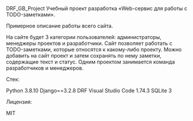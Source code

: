 DRF_GB_Project Учебный проект разработка «Web-сервис для работы с TODO-заметками».

Примерное описание работы всего сайта.

На сайте будет 3 категории пользователей: администраторы, менеджеры проектов и разработчики. Сайт позволяет работать с TODO-заметками, которые относятся к какому-либо проекту. Можно добавить на сайт проект и затем сохранять по нему заметки, содержащие текст и статус. Одним проектом занимается команда разработчиков и менеджеров.

Стек:

Python 3.8.10
Django==3.2.8
DRF
Visual Studio Code 1.74.3
SQLite 3

Лицензия:

MIT
